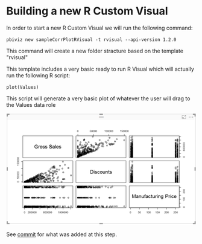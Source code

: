 # Building a new R Custom Visual
In order to start a new R Custom Visual we will run the following command:

```
pbiviz new sampleCorrPlotRVisual -t rvisual --api-version 1.2.0
```

This command will create a new folder stracture based on the template "rvisual"

This template includes a very basic ready to run R Visual which will actually run the following R script:

```
plot(Values)
```

This script will generate a very basic plot of whatever the user will drag to the Values data role

![Basic Plot Script Result](images/BasicPlot.png)

See [commit](https://github.com/Microsoft/PowerBI-visuals-sampleCorrPlotRVisual/commit/e7d31301bfa0ba9419e67383a9f27ae340e79fee) for what was added at this step.